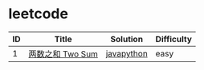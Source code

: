# leetcode
|ID|Title|Solution|Difficulty
|---|---|---|---
|1|[两数之和 Two Sum](https://leetcode-cn.com/problemset/all/)|[java](www.baidu.com)[python](www.baidu.com)|easy
